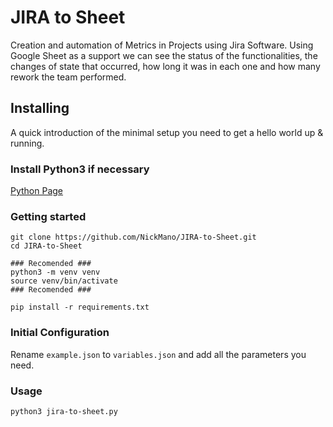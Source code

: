 # JIRA to Sheet


Creation and automation of Metrics in Projects using Jira Software.
Using Google Sheet as a support we can see the status of the functionalities, the changes of state that occurred, how long it was in each one and how many rework the team performed.

## Installing

A quick introduction of the minimal setup you need to get a hello world up &
running.

### Install Python3 if necessary

[Python Page](https://www.python.org/downloads/)

### Getting started

```shell
git clone https://github.com/NickMano/JIRA-to-Sheet.git
cd JIRA-to-Sheet

### Recomended ###
python3 -m venv venv 
source venv/bin/activate
### Recomended ### 

pip install -r requirements.txt
```

### Initial Configuration

Rename `example.json` to `variables.json` and add all the parameters you need.

### Usage

```shell
python3 jira-to-sheet.py
```
